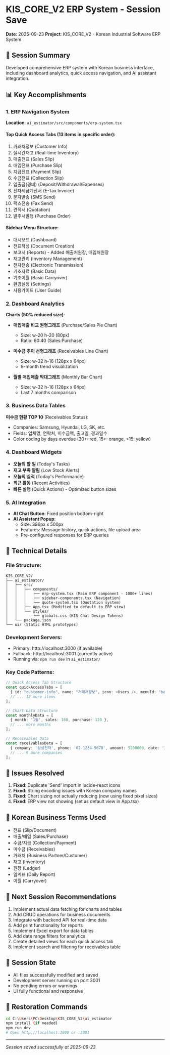# KIS_CORE_V2 ERP System - Session Save
**Date**: 2025-09-23
**Project**: KIS_CORE_V2 - Korean Industrial Software ERP System

## 🎯 Session Summary
Developed comprehensive ERP system with Korean business interface, including dashboard analytics, quick access navigation, and AI assistant integration.

## 📊 Key Accomplishments

### 1. ERP Navigation System
**Location**: `ai_estimator/src/components/erp-system.tsx`

#### Top Quick Access Tabs (13 items in specific order):
1. 거래처정보 (Customer Info)
2. 실시간재고 (Real-time Inventory)
3. 매출전표 (Sales Slip)
4. 매입전표 (Purchase Slip)
5. 지급전표 (Payment Slip)
6. 수금전표 (Collection Slip)
7. 입출금(경비) (Deposit/Withdrawal/Expenses)
8. 전자세금계산서 (E-Tax Invoice)
9. 문자발송 (SMS Send)
10. 팩스전송 (Fax Send)
11. 견적서 (Quotation)
12. 발주서발행 (Purchase Order)

#### Sidebar Menu Structure:
- 대시보드 (Dashboard)
- 전표작성 (Document Creation)
- 보고서 (Reports) - Added 매출처원장, 매입처원장
- 재고관리 (Inventory Management)
- 전자전송 (Electronic Transmission)
- 기초자료 (Basic Data)
- 기초이월 (Basic Carryover)
- 환경설정 (Settings)
- 사용가이드 (User Guide)

### 2. Dashboard Analytics
**Charts (50% reduced size)**:
- **매입매출 비교 원형그래프** (Purchase/Sales Pie Chart)
  - Size: w-20 h-20 (80px)
  - Ratio: 60:40 (Sales:Purchase)

- **미수금 추이 선형그래프** (Receivables Line Chart)
  - Size: w-32 h-16 (128px x 64px)
  - 9-month trend visualization

- **월별 매입매출 막대그래프** (Monthly Bar Chart)
  - Size: w-32 h-16 (128px x 64px)
  - Last 7 months comparison

### 3. Business Data Tables
**미수금 현황 TOP 10** (Receivables Status):
- Companies: Samsung, Hyundai, LG, SK, etc.
- Fields: 업체명, 연락처, 미수금액, 출고일, 경과일수
- Color coding by days overdue (30+: red, 15+: orange, <15: yellow)

### 4. Dashboard Widgets
- **오늘의 할 일** (Today's Tasks)
- **재고 부족 알림** (Low Stock Alerts)
- **오늘의 실적** (Today's Performance)
- **최근 활동** (Recent Activities)
- **빠른 실행** (Quick Actions) - Optimized button sizes

### 5. AI Integration
- **AI Chat Button**: Fixed position bottom-right
- **AI Assistant Popup**:
  - Size: 396px x 500px
  - Features: Message history, quick actions, file upload area
  - Pre-configured responses for ERP queries

## 🔧 Technical Details

### File Structure:
```
KIS_CORE_V2/
├── ai_estimator/
│   ├── src/
│   │   ├── components/
│   │   │   ├── erp-system.tsx (Main ERP component - 1000+ lines)
│   │   │   ├── sidebar-components.tsx (Navigation)
│   │   │   └── quote-system.tsx (Quotation system)
│   │   ├── App.tsx (Modified to default to ERP view)
│   │   └── styles/
│   │       └── globals.css (KIS Chat Design Tokens)
│   └── package.json
└── ui/ (Static HTML prototypes)
```

### Development Servers:
- Primary: http://localhost:3000 (if available)
- Fallback: http://localhost:3001 (currently active)
- Running via: `npm run dev` in `ai_estimator/`

### Key Code Patterns:
```typescript
// Quick Access Tab Structure
const quickAccessTabs = [
  { id: "customer-info", name: "거래처정보", icon: <Users />, menuId: "basic-data", subMenuId: "customer-register" },
  // ... 12 more items
];

// Chart Data Structure
const monthlyData = [
  { month: '1월', sales: 180, purchase: 120 },
  // ... more months
];

// Receivables Data
const receivablesData = [
  { company: '삼성전자', phone: '02-1234-5678', amount: 5200000, date: '2024-08-15', days: 35 },
  // ... 9 more companies
];
```

## 🐛 Issues Resolved
1. **Fixed**: Duplicate 'Send' import in lucide-react icons
2. **Fixed**: String encoding issues with Korean company names
3. **Fixed**: Chart sizing not actually reducing (now using fixed pixel sizes)
4. **Fixed**: ERP view not showing (set as default view in App.tsx)

## 📝 Korean Business Terms Used
- 전표 (Slip/Document)
- 매출/매입 (Sales/Purchase)
- 수금/지급 (Collection/Payment)
- 미수금 (Receivables)
- 거래처 (Business Partner/Customer)
- 재고 (Inventory)
- 원장 (Ledger)
- 일계표 (Daily Report)
- 이월 (Carryover)

## 🚀 Next Session Recommendations
1. Implement actual data fetching for charts and tables
2. Add CRUD operations for business documents
3. Integrate with backend API for real-time data
4. Add print functionality for reports
5. Implement Excel export for data tables
6. Add date range filters for analytics
7. Create detailed views for each quick access tab
8. Implement search and filtering for receivables table

## 💾 Session State
- All files successfully modified and saved
- Development server running on port 3001
- No pending errors or warnings
- UI fully functional and responsive

## 🔄 Restoration Commands
```bash
cd C:\Users\PC\Desktop\KIS_CORE_V2\ai_estimator
npm install (if needed)
npm run dev
# Open http://localhost:3000 or :3001
```

---
*Session saved successfully at 2025-09-23*